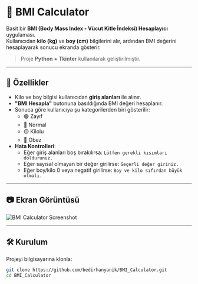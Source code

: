 # 🧮 BMI Calculator

Basit bir **BMI (Body Mass Index - Vücut Kitle İndeksi) Hesaplayıcı** uygulaması.  
Kullanıcıdan **kilo (kg)** ve **boy (cm)** bilgilerini alır, ardından BMI değerini hesaplayarak sonucu ekranda gösterir.  

> Proje **Python + Tkinter** kullanılarak geliştirilmiştir.

---

## 🚀 Özellikler
- Kilo ve boy bilgisi kullanıcıdan **giriş alanları** ile alınır.
- **"BMI Hesapla"** butonuna basıldığında BMI değeri hesaplanır.
- Sonuca göre kullanıcıya şu kategorilerden biri gösterilir:
  - 🟢 Zayıf  
  - 🔵 Normal  
  - 🟡 Kilolu  
  - 🔴 Obez
- **Hata Kontrolleri**:
  - Eğer giriş alanları boş bırakılırsa: `Lütfen gerekli kısımları doldurunuz.`
  - Eğer sayısal olmayan bir değer girilirse: `Geçerli değer giriniz.`
  - Eğer boy/kilo 0 veya negatif girilirse: `Boy ve kilo sıfırdan büyük olmalı.`

---

## 📷 Ekran Görüntüsü

![BMI Calculator Screenshot](https://via.placeholder.com/400x250?text=BMI+Calculator+App)

---

## 🛠 Kurulum

Projeyi bilgisayarına klonla:

```bash
git clone https://github.com/bedirhanyanik/BMI_Calculator.git
cd BMI_Calculator
